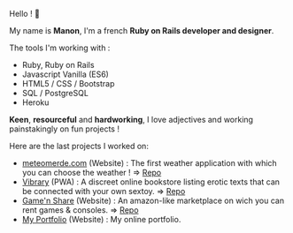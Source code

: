 Hello !  🔆

My name is **Manon**, I'm a french **Ruby on Rails developer and designer**.

The tools I'm working with :

- Ruby, Ruby on Rails
- Javascript Vanilla (ES6)
- HTML5 / CSS / Bootstrap
- SQL / PostgreSQL
- Heroku



**Keen**, **resourceful** and **hardworking**, I love adjectives and working painstakingly on fun projects !

Here are the last projects I worked on:

- [meteomerde.com](http://meteomerde.com) (Website) : The first weather application with which you can choose the weather ! => [Repo](https://github.com/manerschnetzlon/meteomerde)
- [Vibrary](http://www.vibrary.fr) (PWA) : A discreet online bookstore listing erotic texts that can be connected with your own sextoy. => [Repo](https://github.com/clementlemoigne/vibrary) 
- [Game'n Share](https://airbnb-doriangc-g.herokuapp.com) (Website) : An amazon-like marketplace on wich you can rent games & consoles. => [Repo](https://github.com/DorianGC-G/game-n-share)
- [My Portfolio](http://manonschnetzler.com) (Website) : My online portfolio.
